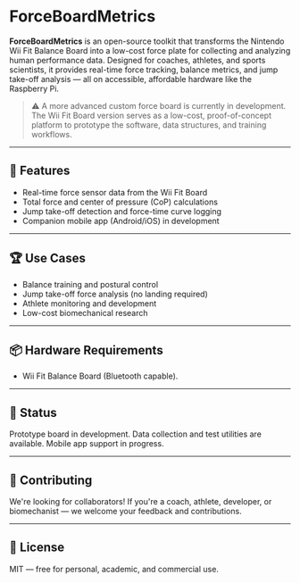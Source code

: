 # ForceBoardMetrics

**ForceBoardMetrics** is an open-source toolkit that transforms the Nintendo Wii Fit Balance Board into a low-cost force plate for collecting and analyzing human performance data. Designed for coaches, athletes, and sports scientists, it provides real-time force tracking, balance metrics, and jump take-off analysis — all on accessible, affordable hardware like the Raspberry Pi.

> ⚠️ A more advanced custom force board is currently in development. The Wii Fit Board version serves as a low-cost, proof-of-concept platform to prototype the software, data structures, and training workflows.

---

## 🧪 Features

- Real-time force sensor data from the Wii Fit Board
- Total force and center of pressure (CoP) calculations
- Jump take-off detection and force-time curve logging
- Companion mobile app (Android/iOS) in development

---

## 🏆 Use Cases

- Balance training and postural control
- Jump take-off force analysis (no landing required)
- Athlete monitoring and development
- Low-cost biomechanical research

---

## 📦 Hardware Requirements

- Wii Fit Balance Board (Bluetooth capable). 

---

## 🔧 Status

Prototype board in development. Data collection and test utilities are available. Mobile app support in progress.

---

## 🤝 Contributing

We're looking for collaborators! If you're a coach, athlete, developer, or biomechanist — we welcome your feedback and contributions.

---

## 📄 License

MIT — free for personal, academic, and commercial use.
